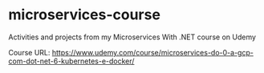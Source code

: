 # microservices-course
Activities and projects from my Microservices With .NET course on Udemy

Course URL: https://www.udemy.com/course/microservices-do-0-a-gcp-com-dot-net-6-kubernetes-e-docker/

